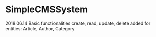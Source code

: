 # SimpleCMSSystem

2018.06.14	Basic functionalities create, read, update, delete added for entities: Article, Author, Category
